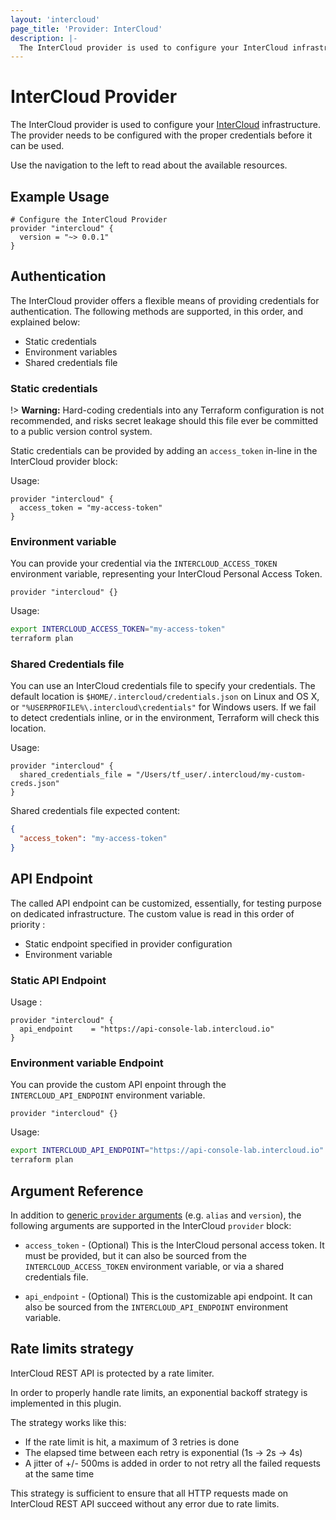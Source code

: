 ```yaml
---
layout: 'intercloud'
page_title: 'Provider: InterCloud'
description: |-
  The InterCloud provider is used to configure your InterCloud infrastructure.
---
```


# InterCloud Provider

The InterCloud provider is used to configure your [InterCloud](https://intercloud.com)
infrastructure. The provider needs to be configured with
the proper credentials before it can be used.

Use the navigation to the left to read about the available resources.

## Example Usage

```hcl
# Configure the InterCloud Provider
provider "intercloud" {
  version = "~> 0.0.1"
}
```

## Authentication

The InterCloud provider offers a flexible means of providing credentials for
authentication. The following methods are supported, in this order, and
explained below:

- Static credentials
- Environment variables
- Shared credentials file

### Static credentials

!> **Warning:** Hard-coding credentials into any Terraform configuration is not
recommended, and risks secret leakage should this file ever be committed to a
public version control system.

Static credentials can be provided by adding an `access_token` in-line
in the InterCloud provider block:

Usage:

```hcl
provider "intercloud" {
  access_token = "my-access-token"
}
```

### Environment variable

You can provide your credential via the `INTERCLOUD_ACCESS_TOKEN` environment
variable, representing your InterCloud Personal Access Token.

```hcl
provider "intercloud" {}
```

Usage:

```sh
export INTERCLOUD_ACCESS_TOKEN="my-access-token"
terraform plan
```

### Shared Credentials file

You can use an InterCloud credentials file to specify your credentials. The
default location is `$HOME/.intercloud/credentials.json` on Linux and OS X, or
`"%USERPROFILE%\.intercloud\credentials"` for Windows users. If we fail to
detect credentials inline, or in the environment, Terraform will check
this location.

Usage:

```hcl
provider "intercloud" {
  shared_credentials_file = "/Users/tf_user/.intercloud/my-custom-creds.json"
}
```

Shared credentials file expected content:

```json
{
  "access_token": "my-access-token"
}
```

## API Endpoint

The called API endpoint can be customized, essentially, for testing purpose on
dedicated infrastructure.
The custom value is read in this order of priority :

- Static endpoint specified in provider configuration
- Environment variable

### Static API Endpoint

Usage :

```hcl
provider "intercloud" {
  api_endpoint    = "https://api-console-lab.intercloud.io"
}
```

### Environment variable Endpoint

You can provide the custom API enpoint through the `INTERCLOUD_API_ENDPOINT`
environment variable.

```hcl
provider "intercloud" {}
```

Usage:

```sh
export INTERCLOUD_API_ENDPOINT="https://api-console-lab.intercloud.io"
terraform plan
```

## Argument Reference

In addition to [generic `provider` arguments](https://www.terraform.io/docs/configuration/providers.html)
(e.g. `alias` and `version`), the following arguments are supported in the InterCloud
`provider` block:

- `access_token` - (Optional) This is the InterCloud personal access token. It
  must be provided, but it can also be sourced from the `INTERCLOUD_ACCESS_TOKEN`
  environment variable, or via a shared credentials file.

- `api_endpoint` - (Optional) This is the customizable api endpoint. It can also
  be sourced from the `INTERCLOUD_API_ENDPOINT` environment variable.


## Rate limits strategy
InterCloud REST API is protected by a rate limiter.

In order to properly handle rate limits, an exponential backoff strategy is implemented in this plugin.

The strategy works like this:

* If the rate limit is hit, a maximum of 3 retries is done
* The elapsed time between each retry is exponential (1s -> 2s -> 4s)
* A jitter of +/- 500ms is added in order to not retry all the failed requests at the same time

This strategy is sufficient to ensure that all HTTP requests made on InterCloud REST API succeed without any error due to rate limits.
